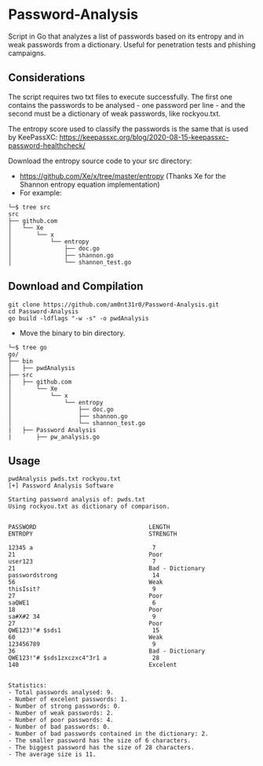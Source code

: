 # Password-Analysis
Script in Go that analyzes a list of passwords based on its entropy and in weak passwords from a dictionary. Useful for penetration tests and phishing campaigns.

## Considerations
The script requires two txt files to execute successfully. The first one contains the passwords to be analysed - one password per line - and the second must be a dictionary of weak passwords, like rockyou.txt.

The entropy score used to classify the passwords is the same that is used by KeePassXC:
https://keepassxc.org/blog/2020-08-15-keepassxc-password-healthcheck/

Download the entropy source code to your src directory:
- https://github.com/Xe/x/tree/master/entropy (Thanks Xe for the Shannon entropy equation implementation)
- For example:
```
└─$ tree src 
src
├── github.com
│   └── Xe
│       └── x
│           └── entropy
│               ├── doc.go
│               ├── shannon.go
│               └── shannon_test.go
```

## Download and Compilation
```
git clone https://github.com/am0nt31r0/Password-Analysis.git
cd Password-Analysis
go build -ldflags "-w -s" -o pwdAnalysis
```
- Move the binary to bin directory.
```
└─$ tree go
go/
├── bin
│   ├── pwdAnalysis
├── src
|   ├── github.com
│       └── Xe
│           └── x
│               └── entropy
│                   ├── doc.go
│                   ├── shannon.go
│                   └── shannon_test.go
|   ├── Password Analysis
|       ├── pw_analysis.go
```

## Usage
```
pwdAnalysis pwds.txt rockyou.txt                                  
[+] Password Analysis Software

Starting password analysis of: pwds.txt
Using rockyou.txt as dictionary of comparison.


PASSWORD                                LENGTH                                  ENTROPY                                 STRENGTH

12345 a                                  7                                       21                                      Poor
user123                                  7                                       21                                      Bad - Dictionary
passwordstrong                           14                                      56                                      Weak
thisIsit?                                9                                       27                                      Poor
saQWE1                                   6                                       18                                      Poor
sa#X#2 34                                9                                       27                                      Poor
QWE123!"# $sds1                          15                                      60                                      Weak
123456789                                9                                       36                                      Bad - Dictionary
QWE123!"# $sds1zxczxc4"3r1 a             28                                      140                                     Excelent


Statistics:
- Total passwords analysed: 9.
- Number of excelent passwords: 1.
- Number of strong passwords: 0.
- Number of weak passwords: 2.
- Number of poor passwords: 4.
- Number of bad passwords: 0.
- Number of bad passwords contained in the dictionary: 2.
- The smaller password has the size of 6 characters.
- The biggest password has the size of 28 characters.
- The average size is 11. 
```
